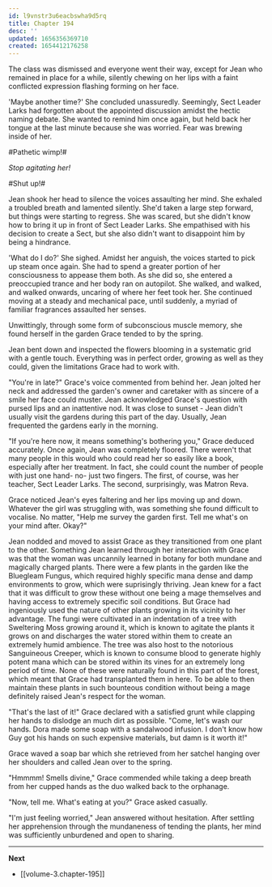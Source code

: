 ```yaml
---
id: l9vnstr3u6eacbswha9d5rq
title: Chapter 194
desc: ''
updated: 1656356369710
created: 1654412176258
---
```


The class was dismissed and everyone went their way, except for Jean who remained in place for a while, silently chewing on her lips with a faint conflicted expression flashing forming on her face.

'Maybe another time?' She concluded unassuredly. Seemingly, Sect Leader Larks had forgotten about the appointed discussion amidst the hectic naming debate. She wanted to remind him once again, but held back her tongue at the last minute because she was worried. Fear was brewing inside of her.

#Pathetic wimp!#

*Stop agitating her!*

#Shut up!#

Jean shook her head to silence the voices assaulting her mind. She exhaled a troubled breath and lamented silently. She'd taken a large step forward, but things were starting to regress. She was scared, but she didn't know how to bring it up in front of Sect Leader Larks. She empathised with his decision to create a Sect, but she also didn't want to disappoint him by being a hindrance.

'What do I do?' She sighed. Amidst her anguish, the voices started to pick up steam once again. She had to spend a greater portion of her consciousness to appease them both. As she did so, she entered a preoccupied trance and her body ran on autopilot. She walked, and walked, and walked onwards, uncaring of where her feet took her. She continued moving at a steady and mechanical pace, until suddenly, a myriad of familiar fragrances assaulted her senses.

Unwittingly, through some form of subconscious muscle memory, she found herself in the garden Grace tended to by the spring.

Jean bent down and inspected the flowers blooming in a systematic grid with a gentle touch. Everything was in perfect order, growing as well as they could, given the limitations Grace had to work with.

"You're in late?" Grace's voice commented from behind her. Jean jolted her neck and addressed the garden's owner and caretaker with as sincere of a smile her face could muster. Jean acknowledged Grace's question with pursed lips and an inattentive nod. It was close to sunset - Jean didn't usually visit the gardens during this part of the day. Usually, Jean frequented the gardens early in the morning.

"If you're here now, it means something's bothering you," Grace deduced accurately. Once again, Jean was completely floored. There weren't that many people in this would who could read her so easily like a book, especially after her treatment. In fact, she could count the number of people with just one hand- no- just two fingers. The first, of course, was her teacher, Sect Leader Larks. The second, surprisingly, was Matron Reva.

Grace noticed Jean's eyes faltering and her lips moving up and down. Whatever the girl was struggling with, was something she found difficult to vocalise. No matter, "Help me survey the garden first. Tell me what's on your mind after. Okay?"

Jean nodded and moved to assist Grace as they transitioned from one plant to the other. Something Jean learned through her interaction with Grace was that the woman was uncannily learned in botany for both mundane and magically charged plants. There were a few plants in the garden like the Bluegleam Fungus, which required highly specific mana dense and damp environments to grow, which were suprisingly thriving. Jean knew for a fact that it was difficult to grow these without one being a mage themselves and having access to extremely specific soil conditions. But Grace had ingeniously used the nature of other plants growing in its vicinity to her advantage. The fungi were cultivated in an indentation of a tree with Sweltering Moss growing around it, which is known to agitate the plants it grows on and discharges the water stored within them to create an extremely humid ambience. The tree was also host to the notorious Sanguineous Creeper, which is known to consume blood to generate highly potent mana which can be stored within its vines for an extremely long period of time. None of these were naturally found in this part of the forest, which meant that Grace had transplanted them in here. To be able to then maintain these plants in such bounteous condition without being a mage definitely raised Jean's respect for the woman.

"That's the last of it!" Grace declared with a satisfied grunt while clapping her hands to dislodge an much dirt as possible. "Come, let's wash our hands. Dora made some soap with a sandalwood infusion. I don't know how Guy got his hands on such expensive materials, but damn is it worth it!"

Grace waved a soap bar which she retrieved from her satchel hanging over her shoulders and called Jean over to the spring.

"Hmmmm! Smells divine," Grace commended while taking a deep breath from her cupped hands as the duo walked back to the orphanage.

"Now, tell me. What's eating at you?" Grace asked casually.

"I'm just feeling worried," Jean answered without hesitation. After settling her apprehension through the mundaneness of tending the plants, her mind was sufficiently unburdened and open to sharing.

____

**Next**
* [[volume-3.chapter-195]]